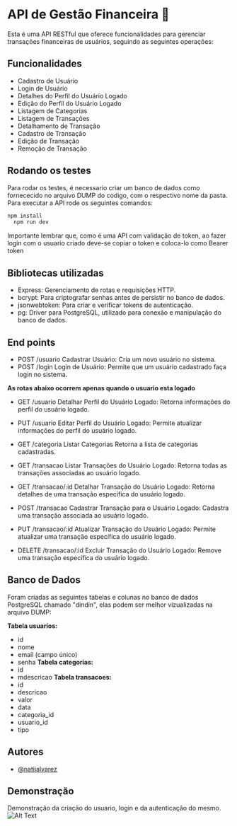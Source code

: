 
# API de Gestão Financeira 🏦

Esta é uma API RESTful que oferece funcionalidades para gerenciar transações financeiras de usuários, seguindo as seguintes operações:


## Funcionalidades

- Cadastro de Usuário
- Login de Usuário
- Detalhes do Perfil do Usuário Logado
- Edição do Perfil do Usuário Logado
- Listagem de Categorias
- Listagem de Transações
- Detalhamento de Transação
- Cadastro de Transação
- Edição de Transação
- Remoção de Transação
## Rodando os testes

Para rodar os testes, é necessario criar um banco de dados como fornececido no arquivo DUMP do codigo, com o respectivo nome da pasta.
Para executar a API rode os seguintes comandos:

```bash
npm install
  npm run dev
```
Importante lembrar que, como é uma API com validação de token, ao fazer login com o usuario criado deve-se copiar o token e coloca-lo como Bearer token


## Bibliotecas utilizadas
- Express: Gerenciamento de rotas e requisições HTTP.
- bcrypt: Para criptografar senhas antes de persistir no banco de dados.
- jsonwebtoken: Para criar e verificar tokens de autenticação.
- pg: Driver para PostgreSQL, utilizado para conexão e manipulação do banco de dados.

## End points
- POST /usuario
Cadastrar Usuário:
Cria um novo usuário no sistema.
- POST /login
Login de Usuário:
Permite que um usuário cadastrado faça login no sistema.

**As rotas abaixo ocorrem apenas quando o usuario esta logado**
- GET /usuario
Detalhar Perfil do Usuário Logado:
Retorna informações do perfil do usuário logado.
- PUT /usuario
Editar Perfil do Usuário Logado:
Permite atualizar informações do perfil do usuário logado.

- GET /categoria 
Listar Categorias
Retorna a lista de categorias cadastradas.

- GET /transacao
Listar Transações do Usuário Logado:
Retorna todas as transações associadas ao usuário logado.

- GET /transacao/:id 
Detalhar Transação do Usuário Logado:
Retorna detalhes de uma transação específica do usuário logado.

- POST /transacao
Cadastrar Transação para o Usuário Logado:
Cadastra uma transação associada ao usuário logado.

- PUT /transacao/:id
Atualizar Transação do Usuário Logado:
Permite atualizar uma transação específica do usuário logado.

- DELETE /transacao/:id
Excluir Transação do Usuário Logado:
Remove uma transação específica do usuário logado.
## Banco de Dados
Foram criadas as seguintes tabelas e colunas no banco de dados PostgreSQL chamado "dindin", elas podem ser melhor vizualizadas na arquivo DUMP:

**Tabela usuarios:**
- id
- nome
- email (campo único)
- senha
**Tabela categorias:**
- id
- mdescricao
**Tabela transacoes:**
- id
- descricao
- valor
- data
- categoria_id
- usuario_id
- tipo
## Autores

- [@natiialvarez](https://github.com/natiialvarez)


## Demonstração

Demonstração da criação do usuario, login e da autenticação do mesmo.
![Alt Text](https://clipchamp.com/watch/5Nx2B4Vpdx0)
